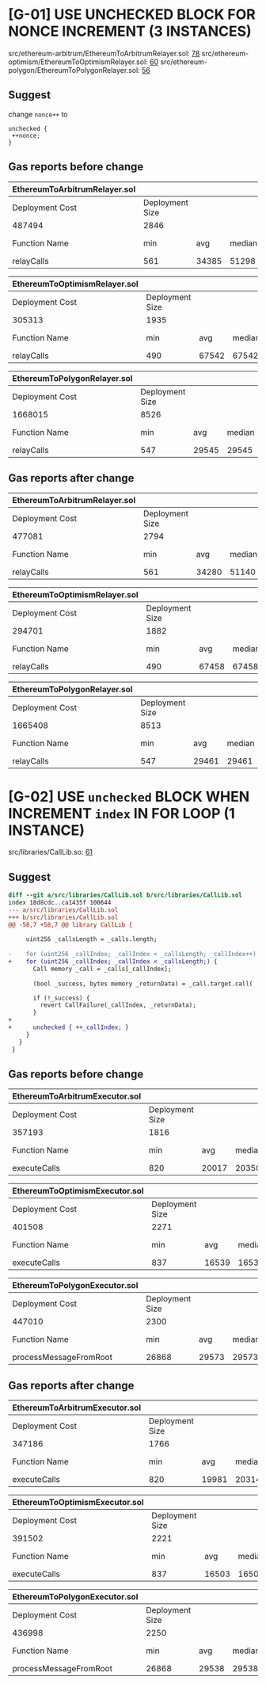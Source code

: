 # [G-01] USE UNCHECKED BLOCK FOR NONCE INCREMENT (3 INSTANCES)

src/ethereum-arbitrum/EthereumToArbitrumRelayer.sol: [78](https://github.com/pooltogether/ERC5164/blob/main/src/ethereum-arbitrum/EthereumToArbitrumRelayer.sol#L78)
src/ethereum-optimism/EthereumToOptimismRelayer.sol: [60](https://github.com/pooltogether/ERC5164/blob/main/src/ethereum-optimism/EthereumToOptimismRelayer.sol#L60)
src/ethereum-polygon/EthereumToPolygonRelayer.sol: [56](https://github.com/pooltogether/ERC5164/blob/main/src/ethereum-polygon/EthereumToPolygonRelayer.sol#L56)

## Suggest

change ```nonce++``` to
```
unchecked {
 ++nonce;
}
```

## Gas reports before change 

|EthereumToArbitrumRelayer.sol |                 |       |        |       |         |
|----------------------------------------------------------------------------------------|-----------------|-------|--------|-------|---------|
| Deployment Cost                                                                        | Deployment Size |       |        |       |         |
| 487494                                                                                 | 2846            |       |        |       |         |
| Function Name                                                                          | min             | avg   | median | max   | # calls |
| relayCalls                                                                             | 561             | 34385 | 51298  | 51298 | 3       |

| EthereumToOptimismRelayer.sol |                 |       |        |        |         |
|----------------------------------------------------------------------------------------|-----------------|-------|--------|--------|---------|
| Deployment Cost                                                                        | Deployment Size |       |        |        |         |
| 305313                                                                                 | 1935            |       |        |        |         |
| Function Name                                                                          | min             | avg   | median | max    | # calls |
| relayCalls                                                                             | 490             | 67542 | 67542  | 134594 | 2       |

| EthereumToPolygonRelayer.sol |                 |       |        |       |         |
|-------------------------------------------------------------------------------------|-----------------|-------|--------|-------|---------|
| Deployment Cost                                                                     | Deployment Size |       |        |       |         |
| 1668015                                                                             | 8526            |       |        |       |         |
| Function Name                                                                       | min             | avg   | median | max   | # calls |
| relayCalls                                                                          | 547             | 29545 | 29545  | 58544 | 2       |



## Gas reports after change

| EthereumToArbitrumRelayer.sol |                 |       |        |       |         |
|----------------------------------------------------------------------------------------|-----------------|-------|--------|-------|---------|
| Deployment Cost                                                                        | Deployment Size |       |        |       |         |
| 477081                                                                                 | 2794            |       |        |       |         |
| Function Name                                                                          | min             | avg   | median | max   | # calls |
| relayCalls                                                                             | 561             | 34280 | 51140  | 51140 | 3       |

| EthereumToOptimismRelayer.sol |                 |       |        |        |         |
|----------------------------------------------------------------------------------------|-----------------|-------|--------|--------|---------|
| Deployment Cost                                                                        | Deployment Size |       |        |        |         |
| 294701                                                                                 | 1882            |       |        |        |         |
| Function Name                                                                          | min             | avg   | median | max    | # calls |
| relayCalls                                                                             | 490             | 67458 | 67458  | 134426 | 2       |

| EthereumToPolygonRelayer.sol |                 |       |        |       |         |
|-------------------------------------------------------------------------------------|-----------------|-------|--------|-------|---------|
| Deployment Cost                                                                     | Deployment Size |       |        |       |         |
| 1665408                                                                             | 8513            |       |        |       |         |
| Function Name                                                                       | min             | avg   | median | max   | # calls |
| relayCalls                                                                          | 547             | 29461 | 29461  | 58376 | 2       |

# [G-02] USE ```unchecked``` BLOCK WHEN INCREMENT ```index``` IN FOR LOOP (1 INSTANCE)

src/libraries/CallLib.so: [61](https://github.com/pooltogether/ERC5164/blob/5647bd84f2a6d1a37f41394874d567e45a97bf48/src/libraries/CallLib.sol#L61)

## Suggest

```diff
diff --git a/src/libraries/CallLib.sol b/src/libraries/CallLib.sol
index 18d8cdc..ca1435f 100644
--- a/src/libraries/CallLib.sol
+++ b/src/libraries/CallLib.sol
@@ -58,7 +58,7 @@ library CallLib {
 
     uint256 _callsLength = _calls.length;
 
-    for (uint256 _callIndex; _callIndex < _callsLength; _callIndex++) {
+    for (uint256 _callIndex; _callIndex < _callsLength;) {
       Call memory _call = _calls[_callIndex];
 
       (bool _success, bytes memory _returnData) = _call.target.call(

       if (!_success) {
         revert CallFailure(_callIndex, _returnData);
       }
+
+      unchecked { ++_callIndex; }
     }
   }
 }
```

## Gas reports before change

| EthereumToArbitrumExecutor.sol|                 |       |        |       |         |
|------------------------------------------------------------------------------------------|-----------------|-------|--------|-------|---------|
| Deployment Cost                                                                          | Deployment Size |       |        |       |         |
| 357193                                                                                   | 1816            |       |        |       |         |
| Function Name                                                                            | min             | avg   | median | max   | # calls |
| executeCalls                                                                             | 820             | 20017 | 20350  | 38549 | 4       |

| EthereumToOptimismExecutor.sol |                 |       |        |       |         |
|------------------------------------------------------------------------------------------|-----------------|-------|--------|-------|---------|
| Deployment Cost                                                                          | Deployment Size |       |        |       |         |
| 401508                                                                                   | 2271            |       |        |       |         |
| Function Name                                                                            | min             | avg   | median | max   | # calls |
| executeCalls                                                                             | 837             | 16539 | 16539  | 32241 | 2       |

| EthereumToPolygonExecutor.sol |                 |       |        |       |         |
|---------------------------------------------------------------------------------------|-----------------|-------|--------|-------|---------|
| Deployment Cost                                                                       | Deployment Size |       |        |       |         |
| 447010                                                                                | 2300            |       |        |       |         |
| Function Name                                                                         | min             | avg   | median | max   | # calls |
| processMessageFromRoot                                                                | 26868           | 29573 | 29573  | 32279 | 2       |

## Gas reports after change

| EthereumToArbitrumExecutor.sol |                 |       |        |       |         |
|------------------------------------------------------------------------------------------|-----------------|-------|--------|-------|---------|
| Deployment Cost                                                                          | Deployment Size |       |        |       |         |
| 347186                                                                                   | 1766            |       |        |       |         |
| Function Name                                                                            | min             | avg   | median | max   | # calls |
| executeCalls                                                                             | 820             | 19981 | 20314  | 38478 | 4       |

| EthereumToOptimismExecutor.sol |                 |       |        |       |         |
|------------------------------------------------------------------------------------------|-----------------|-------|--------|-------|---------|
| Deployment Cost                                                                          | Deployment Size |       |        |       |         |
| 391502                                                                                   | 2221            |       |        |       |         |
| Function Name                                                                            | min             | avg   | median | max   | # calls |
| executeCalls                                                                             | 837             | 16503 | 16503  | 32170 | 2       |

| EthereumToPolygonExecutor.sol |                 |       |        |       |         |
|---------------------------------------------------------------------------------------|-----------------|-------|--------|-------|---------|
| Deployment Cost                                                                       | Deployment Size |       |        |       |         |
| 436998                                                                                | 2250            |       |        |       |         |
| Function Name                                                                         | min             | avg   | median | max   | # calls |
| processMessageFromRoot                                                                | 26868           | 29538 | 29538  | 32208 | 2       |






